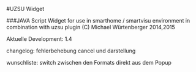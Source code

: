 #UZSU Widget

###JAVA Script Widget for use in smarthome / smartvisu environment in combination with uzsu plugin
(C) Michael Würtenberger 2014,2015

Aktuelle Development: 1.4

changelog: fehlerbehebung cancel und darstellung

wunschliste: switch zwischen den Formats direkt aus dem Popup